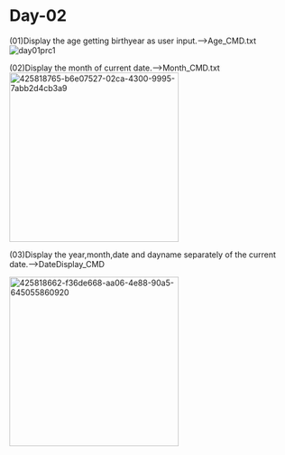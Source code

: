 # Day-02
(01)Display the age getting birthyear as user input.-->Age_CMD.txt
![day01prc1](https://github.com/user-attachments/assets/49078499-218d-4bda-a7d5-26248b5a89cf)

(02)Display the month of current date.-->Month_CMD.txt
<img width="300" alt="425818765-b6e07527-02ca-4300-9995-7abb2d4cb3a9" src="https://github.com/user-attachments/assets/5b5dfc43-0a68-4364-b2b2-7b873758c937" />


(03)Display the year,month,date and dayname separately of the current date.-->DateDisplay_CMD

<img width="300" alt="425818662-f36de668-aa06-4e88-90a5-645055860920" src="https://github.com/user-attachments/assets/ab9bc7e0-6d68-4487-aab1-034f3b500f6d" />

